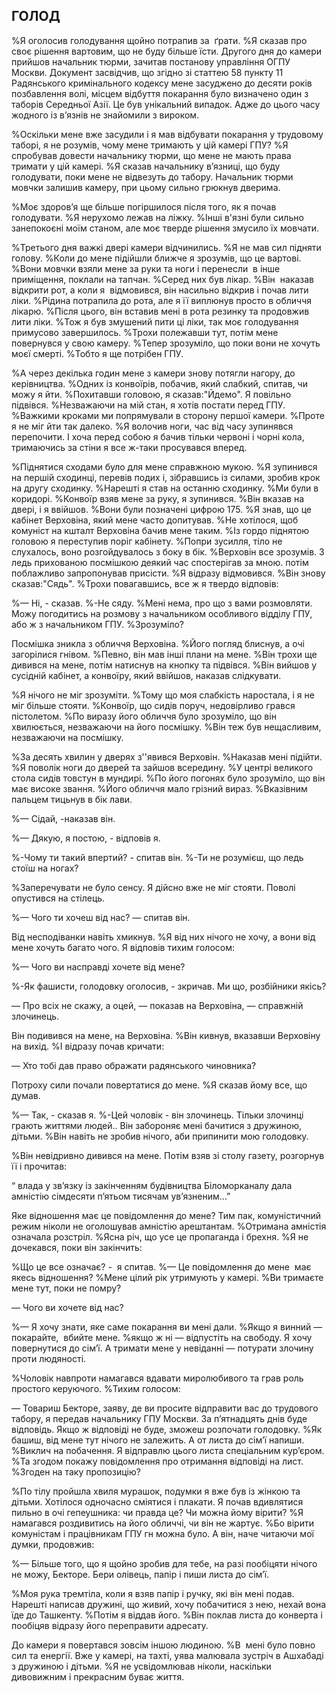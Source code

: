 ## ГОЛОД

%Я оголосив голодування щойно потрапив за  ґрати.
%Я сказав про своє рішення вартовим, що не буду більше їсти.
Другого дня до камери прийшов начальник тюрми, зачитав постанову управління ОГПУ Москви.
Документ засвідчив, що згідно зі статтею 58 пункту 11 Радянського кримінального кодексу мене засуджено до десяти років позбавлення волі, місцем відбуття покарання було визначено один з таборів Середньої Азії.
Це був унікальний випадок.
Адже до цього часу жодного із в’язнів не знайомили з вироком.

%Оскільки мене вже засудили і я мав відбувати покарання у трудовому таборі, я не розумів, чому мене тримають у цій камері ГПУ?
%Я спробував довести начальнику тюрми, що мене не мають права тримати у цій камері.
%Я сказав начальнику в’язниці, що буду голодувати, поки мене не відвезуть до табору.
Начальник тюрми мовчки залишив камеру, при цьому сильно грюкнув дверима.

%Моє здоров’я ще більше погіршилося після того, як я почав голодувати.
%Я нерухомо лежав на ліжку.
%Інші в'язні були сильно занепокоєні моїм станом, але моє тверде рішення змусило їх мовчати.

%Третього дня важкі двері камери відчинились.
%Я не мав сил підняти голову.
%Коли до мене підійшли ближче я зрозумів, що це вартові.
%Вони мовчки взяли мене за руки та ноги і перенесли  в інше приміщення, поклали на тапчан.
%Серед них був лікар.
%Він  наказав відкрити рот, а коли я  відмовився, він насильно відкрив і почав лити ліки.
%Рідина потрапила до рота, але я її виплюнув просто в обличчя лікарю.
%Після цього, він вставив мені в рота резинку та продовжив лити ліки.
%Тож я був змушений пити ці ліки, так моє голодування примусово завершилось.
%Трохи полежавши тут, потім мене повернувся у свою камеру.
%Тепер зрозуміло, що поки вони не хочуть моєї смерті.
%Тобто я ще потрібен ГПУ.

%А через декілька годин мене з камери знову потягли нагору, до керівництва.
%Одних із конвоїрів, побачив, який слабкий, спитав, чи можу я йти.
%Похитавши головою, я сказав:"Йдемо".
Я повільно підвівся.
%Незважаючи на мій стан, я хотів постати перед ГПУ.
%Важкими кроками ми попрямували в сторону першої камери.
%Проте я не міг йти так далеко.
%Я волочив ноги, час від часу зупинявся перепочити.
І хоча перед собою я бачив тільки червоні і чорні кола, тримаючись за стіни я все ж-таки просувався вперед.

%Піднятися сходами було для мене справжною мукою.
%Я зупинився на першій сходинці, перевів подих і, зібравшись із силами, зробив крок на другу сходинку.
%Нарешті я став на останню сходинку.
%Ми були в коридорі.
%Конвоїр взяв мене за руку, я зупинився.
%Він вказав на двері, і я ввійшов.
%Вони були позначені цифрою 175.
%Я знав, що це кабінет Верховіна, який мене часто допитував.
%Не хотілося, щоб комуніст на кшталт Верховіна бачив мене таким.
%Із гордо піднятою головою я переступив поріг кабінету.
%Попри зусилля, тіло не слухалось, воно розгойдувалось з боку в бік.
%Верховін все зрозумів.
З ледь прихованою посмішкою деякий час спостерігав за мною.
потім поблажливо запропонував присісти.
%Я відразу відмовився.
%Він знову сказав:"Сядь".
%Трохи повагавшись, все ж я твердо відповів:

%— Ні, - сказав.
%-Не сяду.
%Мені нема, про що з вами розмовляти.
Можу погодитись на розмову з начальником особливого відділу ГПУ, або ж з начальником ГПУ.
%Зрозуміло?

Посмішка зникла з обличчя Верховіна.
%Його погляд блиснув, а очі загорілися гнівом.
%Певно, він мав інші плани на мене.
%Він трохи ще дивився на мене, потім натиснув на кнопку та підвівся.
%Він вийшов у сусідній кабінет, а конвоїру, який ввійшов, наказав слідкувати.

%Я нічого не міг зрозуміти.
%Тому що моя слабкість наростала, і я не міг більше стояти.
%Конвоїр, що сидів поруч, недовірливо грався пістолетом.
%По виразу його обличчя було зрозуміло, що він хвилюється, незважаючи на його посмішку.
%Він теж був нещасливим, незважаючи на посмішку.

%За десять хвилин у дверях з''явився Верховін.
%Наказав мені підійти.
%Я поволік ноги до дверей та зайшов всередину.
%У центрі великого стола сидів товстун в мундирі.
%По його погонях було зрозуміло, що він має високе звання.
%Його обличчя мало грізний вираз.
%Вказівним пальцем тицьнув в бік лави.

%— Сідай, -наказав він.

%— Дякую, я постою, - відповів я.

%-Чому ти такий впертий? - спитав він.
%-Ти не розумієш, що ледь стоїш на ногах?

%Заперечувати не було сенсу.
Я дійсно вже не міг стояти.
Поволі опустився на стілець.

%— Чого ти хочеш від нас? — спитав він.

Від несподіванки навіть хмикнув.
%Я від них нічого не хочу, а вони від мене хочуть багато чого.
Я відповів тихим голосом:

%— Чого ви насправді хочете від мене?

%-Як фашисти, голодовку оголосив, - зкричав.
Ми що, розбійники якісь?

— Про всіх не скажу, а оцей, — показав на Верховіна, — справжній злочинець.

Він подивився на мене, на Верховіна.
%Він кивнув, вказавши Верховіну на вихід.
%І відразу почав кричати:

— Хто тобі дав право ображати радянського чиновника?

Потроху сили почали повертатися до мене.
%Я сказав йому все, що думав.

%— Так, - сказав я.
%-Цей чоловік - він злочинець.
Тільки злочинці грають життями людей..
Він забороняє мені бачитися з дружиною, дітьми.
%Він навіть не зробив нічого, аби припинити мою голодовку.

%Він невідривно дивився на мене.
Потім взяв зі столу газету, розгорнув її і прочитав:

“ влада у зв’язку із закінченням будівництва Біломорканалу дала амністію сімдесяти п’ятьом тисячам ув’язненим...”

Яке відношення має це повідомлення до мене?
Тим пак, комуністичний режим ніколи не оголошував амністію арештантам.
%Отримана амністія означала розстріл.
%Ясна річ, що усе це пропаганда і брехня.
%Я не дочекався, поки він закінчить:

%Що це все означає? -  я спитав.
%— Це повідомлення до мене  має якесь відношення?
%Мене цілий рік утримують у камері.
%Ви тримаєте мене тут, поки не помру?

— Чого ви хочете від нас?

%— Я хочу знати, яке саме покарання ви мені дали.
%Якщо я винний — покарайте,  вбийте мене.
%якщо ж ні — відпустіть на свободу.
Я хочу повернутися до сім’ї.
А тримати мене у невіданні — потурати злочину проти людяності.

%Чоловік навпроти намагався вдавати миролюбивого та грав роль простого керуючого.
%Тихим голосом:

— Товариш Бекторе, заяву, де ви просите відправити вас до трудового табору, я передав начальнику ГПУ Москви.
За п’ятнадцять днів буде відповідь.
Якщо ж відповіді не буде, зможеш розпочати голодовку.
%Як башиш, від мене тут нічого не залежить.
А от листа до сім’ї напиши.
%Виклич на побачення.
Я відправлю цього листа спеціальним кур’єром.
%Та згодом покажу повідомлення про отримання відповіді на лист.
%Згоден на таку пропозицію?

%По тілу пройшла хвиля мурашок, подумки я вже був із жінкою та дітьми.
Хотілося одночасно сміятися і плакати.
Я почав вдивлятися пильно в очі гепеушника: чи правда це?
Чи можна йому вірити?
%Я намагався роздивитись на його обличчі, чи він не жартує.
%Бо вірити комуністам і працівникам ГПУ гн можна було.
А він, наче читаючи мої думки, продовжив:

%— Більше того, що я щойно зробив для тебе, на разі пообіцяти нічого не можу, Бекторе.
Бери олівець, папір і пиши листа до сім’ї.

%Моя рука тремтіла, коли я взяв папір і ручку, які він мені подав.
Нарешті написав дружині, що живий, хочу побачитися з нею, нехай вона їде до Ташкенту.
%Потім я віддав його.
%Він поклав листа до конверта і пообіцяв відразу його переправити адресату.

До камери я повертався зовсім іншою людиною.
%В  мені було повно сил та енергії.
Вже у камері, на тахті, уява малювала зустріч в Ашхабаді з дружиною і дітьми.
%Я не усвідомлював ніколи, наскільки дивовижним і прекрасним буває життя.
